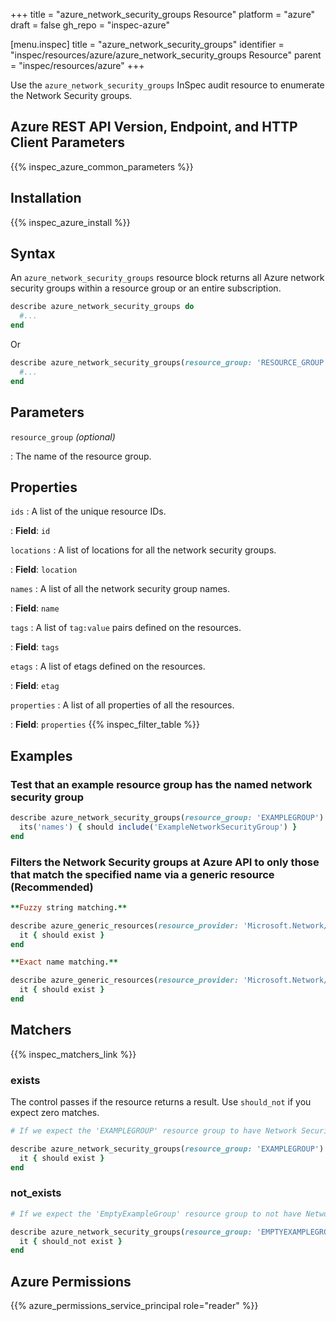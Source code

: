 +++
title = "azure_network_security_groups Resource"
platform = "azure"
draft = false
gh_repo = "inspec-azure"

[menu.inspec]
title = "azure_network_security_groups"
identifier = "inspec/resources/azure/azure_network_security_groups Resource"
parent = "inspec/resources/azure"
+++

Use the `azure_network_security_groups` InSpec audit resource to enumerate the Network Security groups.

## Azure REST API Version, Endpoint, and HTTP Client Parameters

{{% inspec_azure_common_parameters %}}

## Installation

{{% inspec_azure_install %}}

## Syntax

An `azure_network_security_groups` resource block returns all Azure network security groups within a resource group or an entire subscription.

```ruby
describe azure_network_security_groups do
  #...
end
```

Or

```ruby
describe azure_network_security_groups(resource_group: 'RESOURCE_GROUP') do
  #...
end
```

## Parameters

`resource_group` _(optional)_

: The name of the resource group.

## Properties

`ids`
: A list of the unique resource IDs.

: **Field**: `id`

`locations`
: A list of locations for all the network security groups.

: **Field**: `location`

`names`
: A list of all the network security group names.

: **Field**: `name`

`tags`
: A list of `tag:value` pairs defined on the resources.

: **Field**: `tags`

`etags`
: A list of etags defined on the resources.

: **Field**: `etag`

`properties`
: A list of all properties of all the resources.

: **Field**: `properties`
{{% inspec_filter_table %}}

## Examples

### Test that an example resource group has the named network security group

```ruby
describe azure_network_security_groups(resource_group: 'EXAMPLEGROUP') do
  its('names') { should include('ExampleNetworkSecurityGroup') }
end
```

### Filters the Network Security groups at Azure API to only those that match the specified name via a generic resource (Recommended)

```ruby
**Fuzzy string matching.**

describe azure_generic_resources(resource_provider: 'Microsoft.Network/networkSecurityGroups', substring_of_name: 'project_A') do
  it { should exist }
end

**Exact name matching.**

describe azure_generic_resources(resource_provider: 'Microsoft.Network/networkSecurityGroups', name: 'project_A') do
  it { should exist }
end
```

## Matchers

{{% inspec_matchers_link %}}

### exists

The control passes if the resource returns a result. Use `should_not` if you expect zero matches.

```ruby
# If we expect the 'EXAMPLEGROUP' resource group to have Network Security groups.

describe azure_network_security_groups(resource_group: 'EXAMPLEGROUP') do
  it { should exist }
end
```

### not_exists

```ruby
# If we expect the 'EmptyExampleGroup' resource group to not have Network Security groups.

describe azure_network_security_groups(resource_group: 'EMPTYEXAMPLEGROUP') do
  it { should_not exist }
end
```

## Azure Permissions

{{% azure_permissions_service_principal role="reader" %}}
